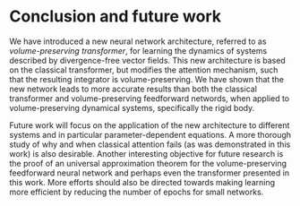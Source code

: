 # Conclusion and future work

We have introduced a new neural network architecture, referred to as *volume-preserving transformer*, for learning the dynamics of systems described by divergence-free vector fields. This new architecture is based on the classical transformer, but modifies the attention mechanism, such that the resulting integrator is volume-preserving. We have shown that the new network leads to more accurate results than both the classical transformer and volume-preserving feedforward networds, when applied to volume-preserving dynamical systems, specifically the rigid body. 

Future work will focus on the application of the new architecture to different systems and in particular parameter-dependent equations. A more thorough study of why and when classical attention fails (as was demonstrated in this work) is also desirable. Another interesting objective for future research is the proof of an universal approximation theorem for the volume-preserving feedforward neural network and perhaps even the transformer presented in this work. More efforts should also be directed towards making learning more efficient by reducing the number of epochs for small networks. 
